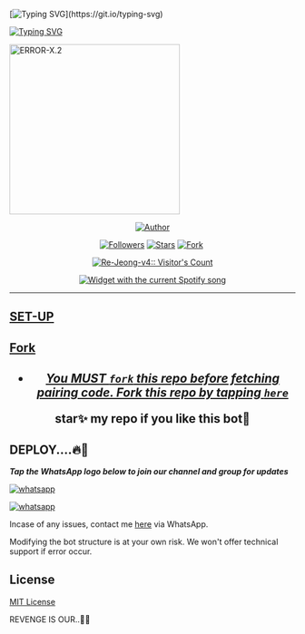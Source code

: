 [![Typing SVG](https://readme-typing-svg.herokuapp.com?font=Rockstar-ExtraBold&size=30&pause=1000&color=0000FF&center=true&vCenter=true&width=500&height=60&lines=WELCOME+TO+ERROR-X.2+REPO!)](https://git.io/typing-svg)

   [![Typing SVG](https://readme-typing-svg.herokuapp.com?font=Rockstar-ExtraBold&color=F33A6A&lines=FORK+AND+MAYBE+GIVE+US+A+STAR)](https://git.io/typing-svg)





<a
href="[[[[https://whatsapp.com/channel/0029VangYOt96H4JhFarL10C](https://whatsapp.com/channel/0029VangYOt96H4JhFarL10C)](https://whatsapp.com/channel/0029VangYOt96H4JhFarL10C)](https://whatsapp.com/channel/0029VangYOt96H4JhFarL10C)](https://whatsapp.com/channel/0029VangYOt96H4JhFarL10C)">
 <img alt="ERROR-X.2" height="300" src="https://i.ibb.co/nBJY4Ny/IMG-20241017-WA0195-1.jpg">
  
</p>
<p align="center">
<a href="https://github.com/EMMYHENZ-TECH"><img title="Author" src="[[https://i.ibb.co/nBJY4Ny/IMG-20241017-WA0195-1.jpg?style=for-the-badge&logo=twitter](https://i.ibb.co/nBJY4Ny/IMG-20241017-WA0195-1.jpg)](https://i.ibb.co/nBJY4Ny/IMG-20241017-WA0195-1.jpg)"></a>
<p/>
<p align="center">
<a href="https://github.com/EMMYHENZ-TECH?tab=followers"><img title="Followers" src="https://img.shields.io/github/followers/EMMYHENZ-TECH?label=Followers&style=social"></a>
<a href="https://github.com/EMMYHENZ-TECH/ERROR-X.2/stargazers/"><img title="Stars" src="https://img.shields.io/github/stars/EMMYHENZ-TECH/ERROR-X.2?&style=social"></a>
<a href="https://github.com/EMMYHENZ-TECH/ERROR-X.2/network/members"><img title="Fork" src="https://img.shields.io/github/forks/EMMYHENZ-TECH/ERROR-X.2?style=social"></a>
<a href="https://github.com/EMMYHENZ-TECH/ERROR-X.2/watchers"><img
</p>


  </p>
<p align="center"><img src="https://profile-counter.glitch.me/{ERROR-X.2}/count.svg" alt="Re-Jeong-v4:: Visitor's Count"/></p>


  <div align="center">
  <img src="https://spogit.vercel.app/api?theme=dark&rainbow=true&scan=true" alt="Widget with the current Spotify song"  />
</div>


---


 ## SET-UP

## Fork

<h2 align="center">   

- ***You MUST `fork` this repo before fetching pairing code. Fork this repo by tapping  [`here`](https://github.com/EMMYHENZ-TECH/ERROR-X.2/fork)***

**star✨ my repo if you like this bot🤖**


## DEPLOY....🔥🎯



***Tap the WhatsApp logo below to join our channel and group for updates***

<p align="left">
  <a aria-label="Join our channel for updates" href="https://whatsapp.com/channel/0029VangYOt96H4JhFarL10C" target="_blank">
    <img alt="whatsapp" src="https://img.shields.io/badge/CHANNEL-25D366?style=for-the-badge&logo=whatsapp&logoColor=white" />
  </a>

<p align="left">
  <a aria-label="Join our group for updates" href="https://whatsapp.com/channel/0029VangYOt96H4JhFarL10C" target="_blank">
    <img alt="whatsapp" src="https://img.shields.io/badge/WA GROUP-25D366?style=for-the-badge&logo=whatsapp&logoColor=white" />
  </a>


Incase of any issues, contact me  [here](t.me/EmmyHenz) via WhatsApp.

Modifying the bot structure is at your own risk. We won't offer technical support if error occur.


## License

[MIT License](https://github.com/EMMYHENZ-TECH/ERROR-X.2/blob/main/LICENSE)

REVENGE IS OUR..🎯🎃


